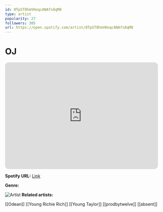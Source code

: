 ```yaml
---
id: 0TpST8hmVHoqcANAfs8qM8
type: artist
popularity: 27
followers: 305
url: https://open.spotify.com/artist/0TpST8hmVHoqcANAfs8qM8
---
```

# OJ

<iframe style="border-radius:12px" src="https://open.spotify.com/embed/artist/0TpST8hmVHoqcANAfs8qM8" width="100%" height="352" frameBorder="0" allowfullscreen="" allow="autoplay; clipboard-write; encrypted-media; fullscreen; picture-in-picture" loading="lazy"></iframe>

**Spotify URL:** [Link](https://open.spotify.com/artist/0TpST8hmVHoqcANAfs8qM8)

**Genre:** 

![Artist](https://i.scdn.co/image/ab6761610000e5eb0b21eef6d2894cb44cdd8b65)
**Related artists:**

[[Odean]]
[[Young Richie Rich]]
[[Young Taylor]]
[[prodbytwelve]]
[[absent]]
